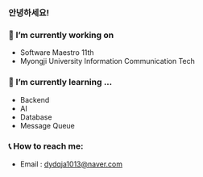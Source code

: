 ### 안녕하세요!

### 🤩 I’m currently working on 
- Software Maestro 11th
- Myongji University Information Communication Tech

### 🌱 I’m currently learning ...
- Backend
- AI
- Database
- Message Queue
### 📞 How to reach me: 
- Email : dydqja1013@naver.com


